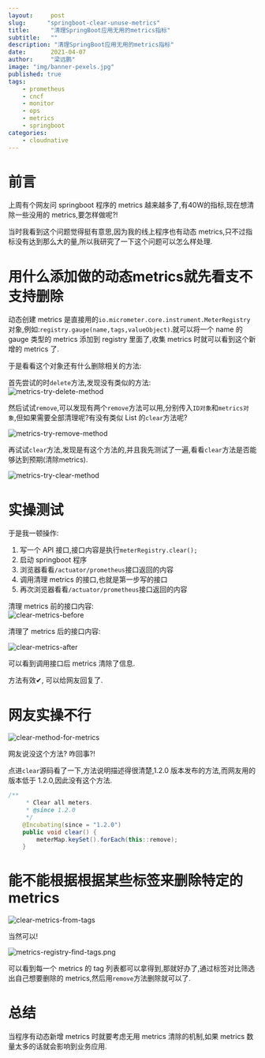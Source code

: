 ```yaml
---
layout:     post 
slug:      "springboot-clear-unuse-metrics"
title:      "清理SpringBoot应用无用的metrics指标"
subtitle:   ""
description: "清理SpringBoot应用无用的metrics指标"
date:       2021-04-07
author:     "梁远鹏"
image: "img/banner-pexels.jpg"
published: true
tags:
    - prometheus
    - cncf
    - monitor
    - ops
    - metrics
    - springboot
categories: 
    - cloudnative
---    
```


# 前言  

上周有个网友问 springboot 程序的 metrics 越来越多了,有40W的指标,现在想清除一些没用的 metrics,要怎样做呢?!  

当时我看到这个问题觉得挺有意思,因为我的线上程序也有动态 metrics,只不过指标没有达到那么大的量,所以我研究了一下这个问题可以怎么样处理.  

# 用什么添加做的动态metrics就先看支不支持删除  

动态创建 metrics 是直接用的`io.micrometer.core.instrument.MeterRegistry`对象,例如:`registry.gauge(name,tags,valueObject)`.就可以将一个 name 的 gauge 类型的 metrics 添加到 registry 里面了,收集 metrics 时就可以看到这个新增的 metrics 了.  

于是看看这个对象还有什么删除相关的方法:  

首先尝试的时`delete`方法,发现没有类似的方法:  
![metrics-try-delete-method](https://res.cloudinary.com/lyp/image/upload/v1618206141/hugo/blog.github.io/prometheus/springboot/metrics-try-delete-method.png)
  
然后试试`remove`,可以发现有两个`remove`方法可以用,分别传入`ID对象`和`metrics对象`,但如果需要全部清理呢?有没有类似 List 的`clear`方法呢?  

![metrics-try-remove-method](https://res.cloudinary.com/lyp/image/upload/v1618206239/hugo/blog.github.io/prometheus/springboot/metrics-try-remove-method.png)  


再试试`clear`方法,发现是有这个方法的,并且我先测试了一遍,看看`clear`方法是否能够达到预期(清除metrics).   

![metrics-try-clear-method](https://res.cloudinary.com/lyp/image/upload/v1618206238/hugo/blog.github.io/prometheus/springboot/metrics-try-clear-method.png)

# 实操测试

于是我一顿操作:  
1. 写一个 API 接口,接口内容是执行`meterRegistry.clear();`
2. 启动 springboot 程序  
3. 浏览器看看`/actuator/prometheus`接口返回的内容  
4. 调用清理 metrics 的接口,也就是第一步写的接口  
5. 再次浏览器看看`/actuator/prometheus`接口返回的内容    

清理 metrics 前的接口内容:  
![clear-metrics-before](https://res.cloudinary.com/lyp/image/upload/v1618206795/hugo/blog.github.io/prometheus/springboot/clear-metrics-before.png)

清理了 metrics 后的接口内容:  

![clear-metrics-after](https://res.cloudinary.com/lyp/image/upload/v1618206795/hugo/blog.github.io/prometheus/springboot/clear-metrics-after.png)  

可以看到调用接口后 metrics 清除了信息.  

方法有效✔, 可以给网友回复了.  

# 网友实操不行  

![clear-method-for-metrics](https://res.cloudinary.com/lyp/image/upload/v1618206456/hugo/blog.github.io/prometheus/springboot/clear-method-for-metrics.png)  

网友说没这个方法? 咋回事?!  

点进`clear`源码看了一下,方法说明描述得很清楚,1.2.0 版本发布的方法,而网友用的版本低于 1.2.0,因此没有这个方法.  
```java
/**
     * Clear all meters.
     * @since 1.2.0
     */
    @Incubating(since = "1.2.0")
    public void clear() {
        meterMap.keySet().forEach(this::remove);
    }
```

# 能不能根据根据某些标签来删除特定的metrics  

![clear-metrics-from-tags](https://res.cloudinary.com/lyp/image/upload/v1618212053/hugo/blog.github.io/prometheus/springboot/clear-metrics-from-tags.png)

当然可以!  

![metrics-registry-find-tags.png](https://res.cloudinary.com/lyp/image/upload/v1618212255/hugo/blog.github.io/prometheus/springboot/metrics-registry-find-tags.png)  

可以看到每一个 metrics 的 tag 列表都可以拿得到,那就好办了,通过标签对比筛选出自己想要删除的 metrics,然后用`remove`方法删除就可以了.

# 总结  

当程序有动态新增 metrics 时就要考虑无用 metrics 清除的机制,如果 metrics 数量太多的话就会影响到业务应用.

